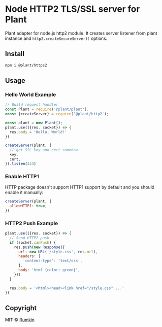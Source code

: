 # Node HTTP2 TLS/SSL server for Plant

Plant adapter for node.js http2 module. It creates server listener from plant
instance and `http2.createSecureServer()` options.

## Install

```bash
npm i @plant/https2
```

## Usage

### Hello World Example

```javascript
// Build request handler
const Plant = require('@plant/plant');
const {createServer} = require('@plant/http2');

const plant = new Plant();
plant.use(({res, socket}) => {
  res.body = 'Hello, World!'
})

createServer(plant, {
  // get SSL key and cert somehow
  key,
  cert,
}).listen(443)
```

### Enable HTTP1

HTTP package doesn't support HTTP1 support by default and you should enable it manually:

```javascript
createServer(plant, {
  allowHTTP1: true,
})
```

### HTTP2 Push Example

```javascript
plant.use(({res, socket}) => {
  // Send HTTP2 push
  if (socket.canPush) {
    res.push(new Response({
      url: new URL('/style.css', res.url),
      headers: {
        'content-type': 'text/css',
      },
      body: 'html {color: green}',
    }))
  }

  res.body = '<html><head><link href="/style.css" ...'
})
```

## Copyright

MIT &copy; [Rumkin](https://rumk.in)
